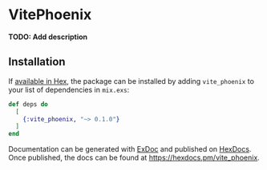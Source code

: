 # VitePhoenix

**TODO: Add description**

## Installation

If [available in Hex](https://hex.pm/docs/publish), the package can be installed
by adding `vite_phoenix` to your list of dependencies in `mix.exs`:

```elixir
def deps do
  [
    {:vite_phoenix, "~> 0.1.0"}
  ]
end
```

Documentation can be generated with [ExDoc](https://github.com/elixir-lang/ex_doc)
and published on [HexDocs](https://hexdocs.pm). Once published, the docs can
be found at <https://hexdocs.pm/vite_phoenix>.

